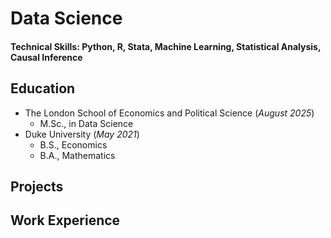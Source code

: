 # Data Science
#### Technical Skills: Python, R, Stata, Machine Learning, Statistical Analysis, Causal Inference

## Education
- The London School of Economics and Political Science (_August 2025_)
  - M.Sc., in Data Science
- Duke University (_May 2021_)
  - B.S., Economics
  - B.A., Mathematics

## Projects

## Work Experience
